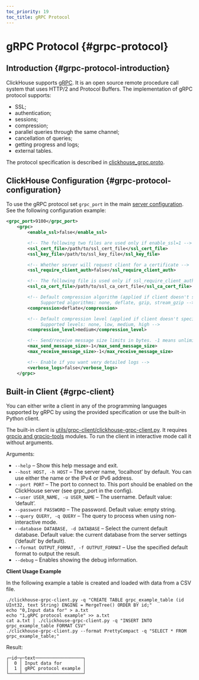 ```yaml
---
toc_priority: 19
toc_title: gRPC Protocol
---
```


# gRPC Protocol {#grpc-protocol}

## Introduction {#grpc-protocol-introduction}

ClickHouse supports [gRPC](https://en.wikipedia.org/wiki/GRPC). It is an open source remote procedure call system that uses HTTP/2 and Protocol Buffers. The implementation of gRPC protocol supports:

-   SSL; 
-   authentication; 
-   sessions; 
-   compression; 
-   parallel queries through the same channel; 
-   cancellation of queries; 
-   getting progress and logs; 
-   external tables.

The protocol specification is described in [clickhouse_grpc.proto](https://github.com/ClickHouse/ClickHouse/blob/master/src/Server/grpc_protos/clickhouse_grpc.proto).

## ClickHouse Configuration {#grpc-protocol-configuration}

To use the gRPC protocol set `grpc_port` in the main [server configuration](../../operations/configuration-files/). See the following configuration example:

```xml
<grpc_port>9100</grpc_port>
    <grpc>
        <enable_ssl>false</enable_ssl>

        <!-- The following two files are used only if enable_ssl=1 -->
        <ssl_cert_file>/path/to/ssl_cert_file</ssl_cert_file>
        <ssl_key_file>/path/to/ssl_key_file</ssl_key_file>

        <!-- Whether server will request client for a certificate -->
        <ssl_require_client_auth>false</ssl_require_client_auth>

        <!-- The following file is used only if ssl_require_client_auth=1 -->
        <ssl_ca_cert_file>/path/to/ssl_ca_cert_file</ssl_ca_cert_file>

        <!-- Default compression algorithm (applied if client doesn't specify another algorithm, see result_compression in QueryInfo).
             Supported algorithms: none, deflate, gzip, stream_gzip -->
        <compression>deflate</compression>

        <!-- Default compression level (applied if client doesn't specify another level, see result_compression in QueryInfo).
             Supported levels: none, low, medium, high -->
        <compression_level>medium</compression_level>

        <!-- Send/receive message size limits in bytes. -1 means unlimited -->
        <max_send_message_size>-1</max_send_message_size>
        <max_receive_message_size>-1</max_receive_message_size>

        <!-- Enable if you want very detailed logs -->
        <verbose_logs>false</verbose_logs>
    </grpc>
```

## Built-in Client {#grpc-client}

You can either write a client in any of the programming languages supported by gRPC by using the provided specification or use the built-in Python client.

The built-in client is [utils/grpc-client/clickhouse-grpc-client.py](https://github.com/ClickHouse/ClickHouse/blob/master/utils/grpc-client/clickhouse-grpc-client.py). It requires [grpcio and grpcio-tools](https://grpc.io/docs/languages/python/quickstart) modules. To run the client in interactive mode call it without arguments.

Arguments:

-   `--help` – Show this help message and exit.
-   `--host HOST, -h HOST` – The server name, ‘localhost’ by default. You can use either the name or the IPv4 or IPv6 address.
-   `--port PORT` – The port to connect to. This port should be enabled on the ClickHouse server (see grpc_port in the config).
-   `--user USER_NAME, -u USER_NAME` – The username. Default value: ‘default’.
-   `--password PASSWORD` – The password. Default value: empty string.
-   `--query QUERY, -q QUERY` – The query to process when using non-interactive mode.
-   `--database DATABASE, -d DATABASE` – Select the current default database. Default value: the current database from the server settings (‘default’ by default).
-   `--format OUTPUT_FORMAT, -f OUTPUT_FORMAT` – Use the specified default format to output the result.
-   `--debug` – Enables showing the debug information.

**Client Usage Example**

In the following example a table is created and loaded with data from a CSV file.

``` text
./clickhouse-grpc-client.py -q "CREATE TABLE grpc_example_table (id UInt32, text String) ENGINE = MergeTree() ORDER BY id;"
echo "0,Input data for" > a.txt
echo "1,gRPC protocol example" >> a.txt
cat a.txt | ./clickhouse-grpc-client.py -q "INSERT INTO grpc_example_table FORMAT CSV"
./clickhouse-grpc-client.py --format PrettyCompact -q "SELECT * FROM grpc_example_table;"
```

Result:

``` text
┌─id─┬─text──────────────────┐
│  0 │ Input data for        │
│  1 │ gRPC protocol example │
└────┴───────────────────────┘
```

